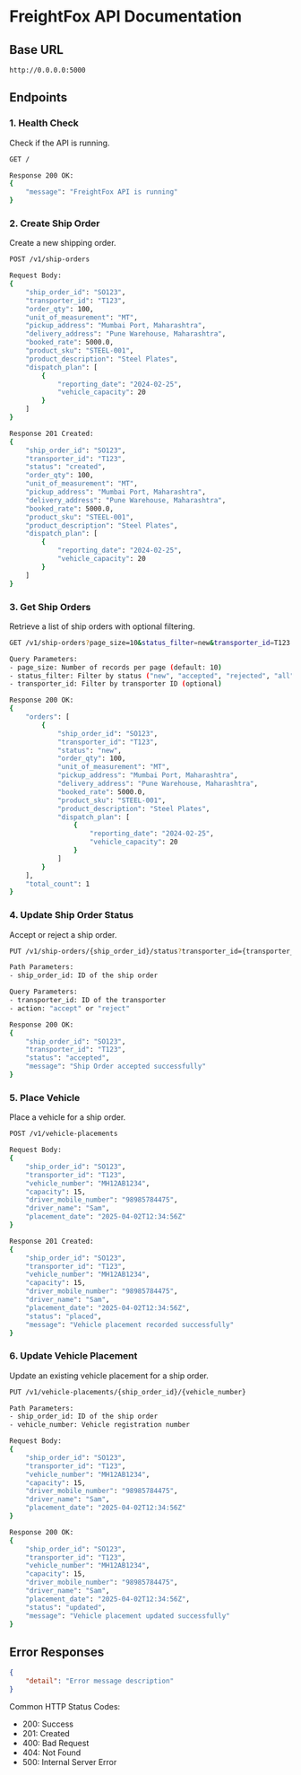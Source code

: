 
# FreightFox API Documentation

## Base URL
```
http://0.0.0.0:5000
```

## Endpoints

### 1. Health Check
Check if the API is running.

```bash
GET /

Response 200 OK:
{
    "message": "FreightFox API is running"
}
```

### 2. Create Ship Order
Create a new shipping order.

```bash
POST /v1/ship-orders

Request Body:
{
    "ship_order_id": "SO123",
    "transporter_id": "T123",
    "order_qty": 100,
    "unit_of_measurement": "MT",
    "pickup_address": "Mumbai Port, Maharashtra",
    "delivery_address": "Pune Warehouse, Maharashtra",
    "booked_rate": 5000.0,
    "product_sku": "STEEL-001",
    "product_description": "Steel Plates",
    "dispatch_plan": [
        {
            "reporting_date": "2024-02-25",
            "vehicle_capacity": 20
        }
    ]
}

Response 201 Created:
{
    "ship_order_id": "SO123",
    "transporter_id": "T123",
    "status": "created",
    "order_qty": 100,
    "unit_of_measurement": "MT",
    "pickup_address": "Mumbai Port, Maharashtra",
    "delivery_address": "Pune Warehouse, Maharashtra",
    "booked_rate": 5000.0,
    "product_sku": "STEEL-001",
    "product_description": "Steel Plates",
    "dispatch_plan": [
        {
            "reporting_date": "2024-02-25",
            "vehicle_capacity": 20
        }
    ]
}
```

### 3. Get Ship Orders
Retrieve a list of ship orders with optional filtering.

```bash
GET /v1/ship-orders?page_size=10&status_filter=new&transporter_id=T123

Query Parameters:
- page_size: Number of records per page (default: 10)
- status_filter: Filter by status ("new", "accepted", "rejected", "all")
- transporter_id: Filter by transporter ID (optional)

Response 200 OK:
{
    "orders": [
        {
            "ship_order_id": "SO123",
            "transporter_id": "T123",
            "status": "new",
            "order_qty": 100,
            "unit_of_measurement": "MT",
            "pickup_address": "Mumbai Port, Maharashtra",
            "delivery_address": "Pune Warehouse, Maharashtra",
            "booked_rate": 5000.0,
            "product_sku": "STEEL-001",
            "product_description": "Steel Plates",
            "dispatch_plan": [
                {
                    "reporting_date": "2024-02-25",
                    "vehicle_capacity": 20
                }
            ]
        }
    ],
    "total_count": 1
}
```

### 4. Update Ship Order Status
Accept or reject a ship order.

```bash
PUT /v1/ship-orders/{ship_order_id}/status?transporter_id={transporter_id}&action={action}

Path Parameters:
- ship_order_id: ID of the ship order

Query Parameters:
- transporter_id: ID of the transporter
- action: "accept" or "reject"

Response 200 OK:
{
    "ship_order_id": "SO123",
    "transporter_id": "T123",
    "status": "accepted",
    "message": "Ship Order accepted successfully"
}
```

### 5. Place Vehicle
Place a vehicle for a ship order.

```bash
POST /v1/vehicle-placements

Request Body:
{
    "ship_order_id": "SO123",
    "transporter_id": "T123",
    "vehicle_number": "MH12AB1234",
    "capacity": 15,
    "driver_mobile_number": "98985784475",
    "driver_name": "Sam",
    "placement_date": "2025-04-02T12:34:56Z"
}

Response 201 Created:
{
    "ship_order_id": "SO123",
    "transporter_id": "T123",
    "vehicle_number": "MH12AB1234",
    "capacity": 15,
    "driver_mobile_number": "98985784475",
    "driver_name": "Sam",
    "placement_date": "2025-04-02T12:34:56Z",
    "status": "placed",
    "message": "Vehicle placement recorded successfully"
}
```

### 6. Update Vehicle Placement
Update an existing vehicle placement for a ship order.

```bash
PUT /v1/vehicle-placements/{ship_order_id}/{vehicle_number}

Path Parameters:
- ship_order_id: ID of the ship order
- vehicle_number: Vehicle registration number

Request Body:
{
    "ship_order_id": "SO123",
    "transporter_id": "T123",
    "vehicle_number": "MH12AB1234",
    "capacity": 15,
    "driver_mobile_number": "98985784475",
    "driver_name": "Sam",
    "placement_date": "2025-04-02T12:34:56Z"
}

Response 200 OK:
{
    "ship_order_id": "SO123",
    "transporter_id": "T123",
    "vehicle_number": "MH12AB1234",
    "capacity": 15,
    "driver_mobile_number": "98985784475",
    "driver_name": "Sam",
    "placement_date": "2025-04-02T12:34:56Z",
    "status": "updated",
    "message": "Vehicle placement updated successfully"
}
```

## Error Responses

```json
{
    "detail": "Error message description"
}
```

Common HTTP Status Codes:
- 200: Success
- 201: Created
- 400: Bad Request
- 404: Not Found
- 500: Internal Server Error
